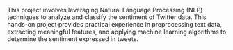 This project involves leveraging Natural Language Processing (NLP) techniques to analyze and classify the sentiment of Twitter data. This hands-on project provides practical experience in preprocessing text data, extracting meaningful features, and applying machine learning algorithms to determine the sentiment expressed in tweets.

